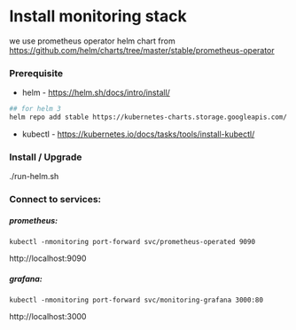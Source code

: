 # Install monitoring stack

we use prometheus operator helm chart from https://github.com/helm/charts/tree/master/stable/prometheus-operator

### Prerequisite
* helm - https://helm.sh/docs/intro/install/
```bash
## for helm 3
helm repo add stable https://kubernetes-charts.storage.googleapis.com/
```
* kubectl - https://kubernetes.io/docs/tasks/tools/install-kubectl/

### Install / Upgrade
./run-helm.sh

### Connect to services:
##### prometheus:  
```
kubectl -nmonitoring port-forward svc/prometheus-operated 9090 
```
http://localhost:9090


##### grafana:
```
kubectl -nmonitoring port-forward svc/monitoring-grafana 3000:80
```
http://localhost:3000


